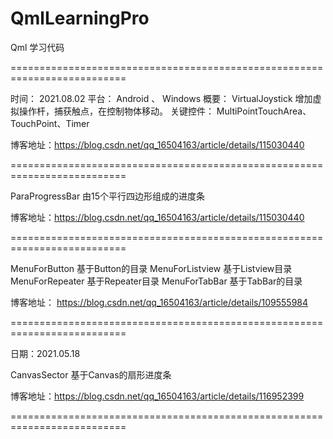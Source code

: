 # QmlLearningPro
Qml 学习代码


==========================================================================

时间：   2021.08.02 
平台：   Android 、 Windows
概要： VirtualJoystick  增加虚拟操作杆，捕获触点，在控制物体移动。
关键控件： MultiPointTouchArea、TouchPoint、Timer

博客地址：https://blog.csdn.net/qq_16504163/article/details/115030440

==========================================================================

ParaProgressBar  由15个平行四边形组成的进度条

博客地址：https://blog.csdn.net/qq_16504163/article/details/115030440

==========================================================================

MenuForButton 基于Button的目录
MenuForListview 基于Listview目录
MenuForRepeater 基于Repeater目录
MenuForTabBar 基于TabBar的目录

博客地址： https://blog.csdn.net/qq_16504163/article/details/109555984

==========================================================================

日期：2021.05.18

CanvasSector 基于Canvas的扇形进度条

博客地址：https://blog.csdn.net/qq_16504163/article/details/116952399

==========================================================================
